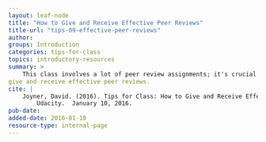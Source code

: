 ```yaml
---
layout: leaf-node
title: "How to Give and Receive Effective Peer Reviews"
title-url: "tips-09-effective-peer-reviews"
author: 
groups: Introduction
categories: tips-for-class
topics: introductory-resources
summary: >
    This class involves a lot of peer review assignments; it's crucial to understand how to
give and receive effective peer reviews.
cite: |
    Joyner, David. (2016). Tips for Class: How to Give and Receive Effective Peer Reviews.
        Udacity.  January 10, 2016.
pub-date: 
added-date: 2016-01-10
resource-type: internal-page
---
```


